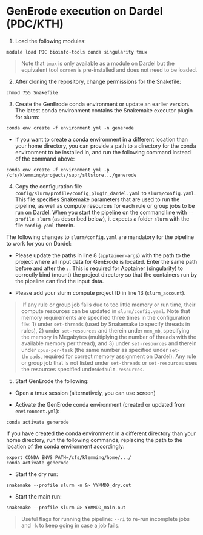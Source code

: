 # GenErode execution on Dardel (PDC/KTH)

1) Load the following modules:

```
module load PDC bioinfo-tools conda singularity tmux
```

> Note that `tmux` is only available as a module on Dardel 
but the equivalent tool `screen` is pre-installed and does 
not need to be loaded. 

2) After cloning the repository, change permissions for the 
Snakefile:

```
chmod 755 Snakefile
```

3) Create the GenErode conda environment or update an earlier 
version. The latest conda environment contains the Snakemake 
executor plugin for slurm:

```
conda env create -f environment.yml -n generode
```

- If you want to create a conda environment in a different location 
than your home directory, you can provide a path to a directory 
for the conda environment to be installed in, and run the following
command instead of the command above:

```
conda env create -f environment.yml -p /cfs/klemming/projects/supr/sllstore.../generode
```

4) Copy the configuration file `config/slurm/profile/config_plugin_dardel.yaml` 
to `slurm/config.yaml`. This file specifies Snakemake parameters
that are used to run the pipeline, as well as compute resources 
for each rule or group jobs to be run on Dardel. When you start
the pipeline on the command line with `--profile slurm` (as
described below), it expects a folder `slurm` with the file
`config.yaml` therein. 

The following changes to `slurm/config.yaml` are mandatory for
the pipeline to work for you on Dardel: 

- Please update the paths in line 8 (`apptainer-args`) with
  the path to the project where all input data for GenErode
  is located. Enter the same path before and after the `:`.
  This is required for Apptainer (singularity) to correctly
  bind (mount) the project directory so that the containers
  run by the pipeline can find the input data. 

- Please add your slurm compute project ID in line 13
  (`slurm_account`). 

> If any rule or group job fails due to too little memory or
run time, their compute resources can be updated in `slurm/config.yaml`.
Note that memory requirements are specified three times in the
configuration file: 1) under `set-threads` (used by Snakemake 
to specify threads in rules), 2) under `set-resources` and therein 
under `mem_mb`, specifying the memory in Megabytes (multiplying 
the number of threads with the available memory per thread), 
and 3) under `set-resources` and therein under `cpus-per-task` 
(the same number as specified under `set-threads`, required for 
correct memory assignment on Dardel). Any rule or group job that
is not listed under `set-threads` or `set-resources` uses the
resources specified under`default-resources`. 

5) Start GenErode the following:

- Open a tmux session (alternatively, you can use screen)

- Activate the GenErode conda environment (created or updated 
from `environment.yml`):

```
conda activate generode
```

If you have created the conda environment in a different directory 
than your home directory, run the following commands, replacing the 
path to the location of the conda environment accordingly:

```
export CONDA_ENVS_PATH=/cfs/klemming/home/.../
conda activate generode
```

- Start the dry run:

```
snakemake --profile slurm -n &> YYMMDD_dry.out
```

- Start the main run:

```
snakemake --profile slurm &> YYMMDD_main.out
```

> Useful flags for running the pipeline: `--ri` to re-run 
incomplete jobs and `-k` to keep going in case a job fails. 
